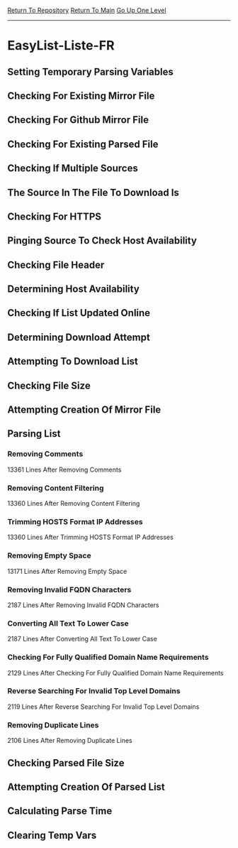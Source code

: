 [Return To Repository](https://github.com/deathbybandaid/piholeparser/)
[Return To Main](https://github.com/deathbybandaid/piholeparser/blob/master/RecentRunLogs/Mainlog.md)
[Go Up One Level](https://github.com/deathbybandaid/piholeparser/blob/master/RecentRunLogs/TopLevelScripts/30-Processing-Blacklists.md)
____________________________________
# EasyList-Liste-FR
## Setting Temporary Parsing Variables
## Checking For Existing Mirror File
## Checking For Github Mirror File
## Checking For Existing Parsed File
## Checking If Multiple Sources
## The Source In The File To Download Is
## Checking For HTTPS
## Pinging Source To Check Host Availability
## Checking File Header
## Determining Host Availability
## Checking If List Updated Online
## Determining Download Attempt
## Attempting To Download List
## Checking File Size
## Attempting Creation Of Mirror File
## Parsing List
### Removing Comments
13361 Lines After Removing Comments
### Removing Content Filtering
13360 Lines After Removing Content Filtering
### Trimming HOSTS Format IP Addresses
13360 Lines After Trimming HOSTS Format IP Addresses
### Removing Empty Space
13171 Lines After Removing Empty Space
### Removing Invalid FQDN Characters
2187 Lines After Removing Invalid FQDN Characters
### Converting All Text To Lower Case
2187 Lines After Converting All Text To Lower Case
### Checking For Fully Qualified Domain Name Requirements
2129 Lines After Checking For Fully Qualified Domain Name Requirements
### Reverse Searching For Invalid Top Level Domains
2119 Lines After Reverse Searching For Invalid Top Level Domains
### Removing Duplicate Lines
2106 Lines After Removing Duplicate Lines
## Checking Parsed File Size
## Attempting Creation Of Parsed List
## Calculating Parse Time
## Clearing Temp Vars
